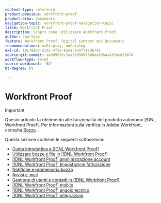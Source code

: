 ```yaml
---
content-type: reference
product-previous: workfront-proof
product-area: documents
navigation-topic: workfront-proof-navigation-topic
title: Workfront Proof
description: Scopri come utilizzare Workfront Proof.
author: Courtney
feature: Workfront Proof, Digital Content and Documents
recommendations: noDisplay, noCatalog
exl-id: f9c782b7-23dc-4fde-83e1-b7ef71a3b741
source-git-commit: ae80999fc7ea7e35097560aa99baa435bcd31b74
workflow-type: tm+mt
source-wordcount: '62'
ht-degree: 6%

---
```


# Workfront Proof

>[!IMPORTANT]
>
>Questo articolo fa riferimento alle funzionalità del prodotto autonomo [!DNL Workfront Proof]. Per informazioni sulla verifica in Adobe Workfront, consulta [Bozza](../review-and-approve-work/proofing/proofing.md).

Questa sezione contiene le seguenti sottosezioni:

* [Guida introduttiva a [!DNL Workfront Proof]](../workfront-proof/wp-getstarted/getting-started-with-workfront-proof.md)
* [Utilizzare bozze e file in [!DNL Workfront Proof]](../workfront-proof/wp-work-proofsfiles/wp-work-proofs-files.md)
* [[!DNL Workfront Proof] amministrazione account](../workfront-proof/wp-acct-admin/wp-account-admin.md)
* [[!DNL Workfront Proof] Impostazioni fatturazione](../workfront-proof/wp-billingsettings/wp-billing-settings.md)
* [Notifiche e promemoria bozza](../workfront-proof/wp-emailsntfctns/wp-emails-and-notifications.md)
* [Avvisi e-mail](../workfront-proof/wp-emailsntfctns/email-alerts/email-alerts.md)
* [Gestione di utenti e contatti in [!DNL Workfront Proof]](../workfront-proof/wp-mnguserscontacts/manage-user-contacts.md)
* [[!DNL Workfront Proof] mobile](../workfront-proof/wp-mobile/wp-mobile.md)
* [[!DNL Workfront Proof] angolo tecnico](../workfront-proof/wp-tech-corner/tech-corner.md)
* [[!DNL Workfront Proof] integrazioni](../workfront-proof/wp-integrations/wp-integrations.md)
